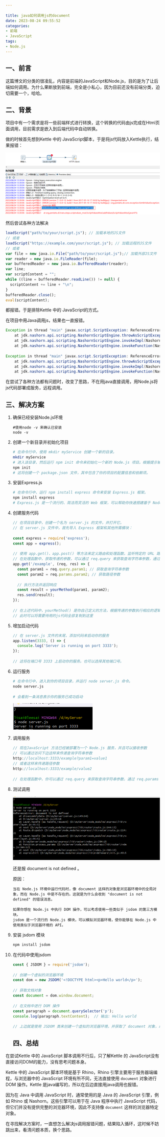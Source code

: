 ```yaml
---

title: java如何调用js的document
date: 2023-08-24 09:55:52
categories:
- 前端
- JavaScript
tags:
- Node.js
---
```


## 一、前言

这篇博文的分类的很凌乱，内容是前端的JavaScript和Node.js，目的是为了让后端如何调用。为什么果断放到前端，完全是小私心，因为目前还没有前端分类，迫切需要一个，哈哈。

## 二、背景

项目中有一个需求是将一些前端样式进行转换，这个转换的代码由js完成在Html页面调用，目前需求是嵌入到后端代码中自动转换。

做的时候首先想到Kettle 中的 JavaScript脚本，于是将js代码放入Kettle执行，结果报错：

![kettle执行结果](https://raw.githubusercontent.com/li123sai/myPictures/main/img/js5.png)

然后尝试各种方法解决

```js
loadScript("path/to/your/script.js"); // 加载本地的JS文件
// 或者
loadScript("https://example.com/your/script.js"); // 加载远程的JS文件
// 或者
var file = new java.io.File("path/to/your/script.js");// 加载外部JS文件
var reader = new java.io.FileReader(file);
var bufferedReader = new java.io.BufferedReader(reader);
var line;
var scriptContent = "";
while ((line = bufferedReader.readLine()) != null) {
  scriptContent += line + "\n";
}
bufferedReader.close();
eval(scriptContent);
```

都报错。于是排除Kettle 中的 JavaScript的方式。

在项目中用Java调用js，结果也一直报错。

```java
Exception in thread "main" javax.script.ScriptException: ReferenceError: "window" is not defined in <eval> at line number 123
	at jdk.nashorn.api.scripting.NashornScriptEngine.throwAsScriptException(NashornScriptEngine.java:470)
	at jdk.nashorn.api.scripting.NashornScriptEngine.invokeImpl(NashornScriptEngine.java:392)
	at jdk.nashorn.api.scripting.NashornScriptEngine.invokeFunction(NashornScriptEngine.java:190)
    
Exception in thread "main" javax.script.ScriptException: ReferenceError: "document" is not defined in <eval> at line number 123
	at jdk.nashorn.api.scripting.NashornScriptEngine.throwAsScriptException(NashornScriptEngine.java:470)
	at jdk.nashorn.api.scripting.NashornScriptEngine.invokeImpl(NashornScriptEngine.java:392)
	at jdk.nashorn.api.scripting.NashornScriptEngine.invokeFunction(NashornScriptEngine.java:190)    
```



在尝试了各种方法都有问题时，改变了思路，不在用java直接调用，用Node.js将js代码部署成服务，远程调用。

## 三、解决方案

1. 确保已经安装Node.js环境

   ```
   #使用node -v 来确认已安装
   node -v
   ```

   

2. 创建一个新目录并初始化项目

   ```sh
   # 在命令行中，使用 mkdir myService 创建一个新的目录。
   mkdir myService
   # 进入该目录，然后运行 npm init 命令来初始化一个新的 Node.js 项目。根据提示输入相关信息。
   npm init
   # 这将创建一个 package.json 文件，其中包含了你的项目的配置信息和依赖项。
   ```

   

3. 安装Express.js

   ```sh
   # 在命令行中，运行 npm install express 命令来安装 Express.js 框架。
   npm install express
   # Express.js 是一个流行的、简洁而灵活的 Web 框架，可以帮助你快速搭建基于 Node.js 的 Web 服务。
   ```

   

4. 创建服务代码

   ```js
   // 在项目目录中，创建一个名为 server.js 的文件，并打开它。
   // 在 server.js 文件中，首先导入 Express 框架和其他所需模块：
   
   const express = require('express');
   const app = express();
   
   // 使用 app.get()、app.post() 等方法来定义路由和处理函数，监听特定的 URL 路径，并在请求到达时执行相应的处理函数。
   // 在处理函数中，获取传递的参数，可以通过 req.query 来获取查询字符串参数，通过 req.params 来获取路径参数。
   app.get('/example', (req, res) => {
     const param1 = req.query.param1; // 获取查询字符串参数
     const param2 = req.params.param2; // 获取路径参数
   
     // 执行方法并返回响应
     const result = yourMethod(param1, param2);
     res.send(result);
   });
   
   // 在上述代码中，yourMethod() 是你自己定义的方法，根据传递的参数执行相应的逻辑，并返回结果。
   // 此时可以将需要待用的js代码全部复制到这里
   ```

   

5. 增加启动代码

   ```js
   // 在 server.js 文件的末尾，添加代码来启动你的服务
   app.listen(3333, () => {
     console.log('Server is running on port 3333');
   });
   
   // 这将在端口号 3333 上启动你的服务。也可以选择其他端口号。
   ```

   

6. 运行服务

   ```sh
   # 在命令行中，进入到你的项目目录，并运行 node server.js 命令。
   node server.js
   
   # 会看到一条消息表示你的服务已成功启动
   ```

   ![执行结果](https://raw.githubusercontent.com/li123sai/myPictures/main/img/js1.png)

7. 调用服务

   ```java
   // 现在JavaScript 方法已经被部署为一个 Node.js 服务，并且可以接收参数
   // 可以通过访问下边这样来传递查询字符串参数
   http://localhost:3333/example?param1=value1  
   // 或者这样来传递路径参数
   http://localhost:3333/example/value2 
   
   // 在处理函数中，你可以通过 req.query 来获取查询字符串参数，通过 req.params 来获取路径参数。
   ```

   

8. 测试调用

   ![执行结果](https://raw.githubusercontent.com/li123sai/myPictures/main/img/js3.png)

   还是报 document is not defined 。

   原因：

   ```
   当在 Node.js 环境中运行代码时，像 document 这样的对象是浏览器环境中的全局对象，而在 Node.js 中是不存在的。这就是为什么会收到 "document is not defined" 的错误消息。
   
   如果你想在 Node.js 中执行 DOM 操作，可以考虑使用一些类似于 jsdom 的第三方模块。
   jsdom 是一个流行的 Node.js 模块，可以模拟浏览器环境，使你能够在 Node.js 中使用类似于浏览器环境的 API。
   ```

   

9. 安装 jsdom 模块

   ```sh
   npm install jsdom
   ```

   

10. 在代码中使用jsdom

    ```js
    const { JSDOM } = require('jsdom');
    
    // 创建一个虚拟的浏览器环境
    const dom = new JSDOM('<!DOCTYPE html><p>Hello world</p>');
    
    // 获取文档对象
    const document = dom.window.document;
    
    // 在文档中进行 DOM 操作
    const paragraph = document.querySelector('p');
    console.log(paragraph.textContent);  // 输出: Hello world
    
    // 上边就是使用 JSDOM 类来创建一个虚拟的浏览器环境，并获取了 document 对象，以便执行 DOM 操作。
    ```

    ## 四、总结

在尝试Kettle 中的 JavaScript 脚本调用不行后，只了解Kettle 的 JavaScript没有直接访问DOM的能力，没有思考问题本身。

Kettle 中的 JavaScript 脚本环境是基于 Rhino，Rhino 引擎主要用于服务器端编程，与浏览器中的 JavaScript 环境有所不同，无法直接使用 `document` 对象进行 DOM 操作。Kettle 是java编写的，所以在后边直接用java调用也报错。

因为在 Java 中调用 JavaScript 时，通常使用的是 Java 的 JavaScript 引擎，例如 Rhino 或 Nashorn。这些引擎可以用于在 Java 程序中执行 JavaScript 代码，但它们并没有提供完整的浏览器环境，因此不支持像 `document` 这样的浏览器特定对象。



在寻找解决方案时，一直想怎么解决js调用报错问题，结果陷入循环，这时候不妨跳出来，看清问题本质，换个思路。
